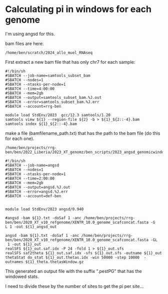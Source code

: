 # Calculating pi in windows for each genome
I'm using angsd for this.

bam files are here:
```
/home/ben/scratch/2024_allo_muel_RNAseq
```

First extract a new bam file that has only chr7 for each sample:
```
#!/bin/sh
#SBATCH --job-name=samtools_subset_bam
#SBATCH --nodes=1
#SBATCH --ntasks-per-node=1
#SBATCH --time=4:00:00 
#SBATCH --mem=2gb
#SBATCH --output=samtools_subset_bam.%J.out 
#SBATCH --error=samtools_subset_bam.%J.err
#SBATCH --account=rrg-ben

module load StdEnv/2023  gcc/12.3 samtools/1.20
samtools view ${1} --region-file ${2} -b > ${1}_${2::-4}.bam
samtools index ${1}_${2::-4}.bam
```

make a file (bamfilename_path.txt) that has the path to the bam file (do this for each one).
```
/home/ben/projects/rrg-ben/ben/2022_Liberia/2023_XT_genomz/ben_scripts/2023_angsd_genomicwindows_pi.sh
```
```
#!/bin/sh
#SBATCH --job-name=angsd
#SBATCH --nodes=1
#SBATCH --ntasks-per-node=1
#SBATCH --time=2:00:00
#SBATCH --mem=2gb
#SBATCH --output=angsd.%J.out
#SBATCH --error=angsd.%J.err
#SBATCH --account=def-ben


module load StdEnv/2023 angsd/0.940

#angsd -bam ${1}.txt -doSaf 1 -anc /home/ben/projects/rrg-ben/ben/2020_XT_v10_refgenome/XENTR_10.0_genome_scafconcat.fasta -G
L 1 -out ${1}_angsd_out

angsd -bam ${1}.txt -doSaf 1 -anc /home/ben/projects/rrg-ben/ben/2020_XT_v10_refgenome/XENTR_10.0_genome_scafconcat.fasta -GL
 1 -out ${1}_out
realSFS ${1}_out.saf.idx -P 24 -fold 1 > ${1}_out.sfs
realSFS saf2theta ${1}_out.saf.idx -sfs ${1}_out.sfs -outname ${1}_out
thetaStat do_stat ${1}_out.thetas.idx -win 50000 -step 10000  -outnames ${1}_theta.thetasWindow.gz
```

This generated an output file with the suffix ".pestPG" that has the windowed stats.

I need to divide these by the number of sites to get the pi per site...

